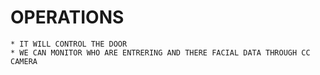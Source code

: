 #  OPERATIONS
    * IT WILL CONTROL THE DOOR
    * WE CAN MONITOR WHO ARE ENTRERING AND THERE FACIAL DATA THROUGH CC CAMERA 
